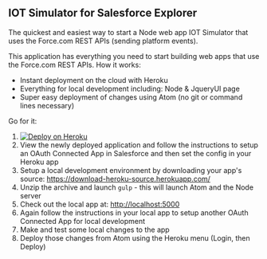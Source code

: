 IOT Simulator for Salesforce Explorer
-------------------------------------

The quickest and easiest way to start a Node web app IOT Simulator that uses the Force.com REST APIs (sending platform events).

This application has everything you need to start building web apps that use the Force.com REST APIs.  How it works:
* Instant deployment on the cloud with Heroku
* Everything for local development including: Node & JqueryUI page
* Super easy deployment of changes using Atom (no git or command lines necessary)

Go for it:

1. [![Deploy on Heroku](https://www.herokucdn.com/deploy/button.svg)](https://heroku.com/deploy)
2. View the newly deployed application and follow the instructions to setup an OAuth Connected App in Salesforce and then set the config in your Heroku app
3. Setup a local development environment by downloading your app's source: https://download-heroku-source.herokuapp.com/
4. Unzip the archive and launch `gulp` - this will launch Atom and the Node server
5. Check out the local app at: [http://localhost:5000](http://localhost:5000)
6. Again follow the instructions in your local app to setup another OAuth Connected App for local development
7. Make and test some local changes to the app
8. Deploy those changes from Atom using the Heroku menu (Login, then Deploy)
